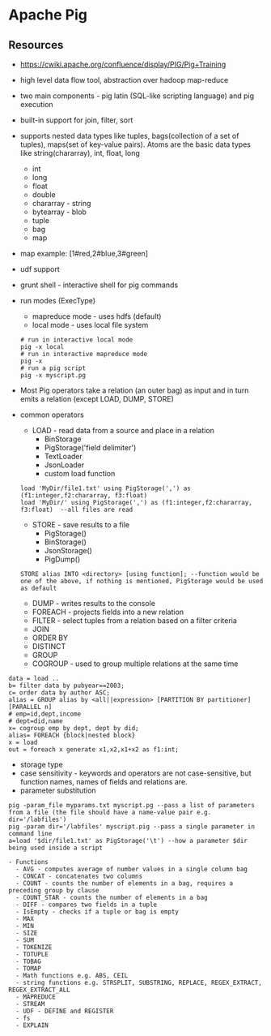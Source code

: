 # Apache Pig
## Resources
- https://cwiki.apache.org/confluence/display/PIG/Pig+Training

- high level data flow tool, abstraction over hadoop map-reduce
- two main components - pig latin (SQL-like scripting language) and pig execution
- built-in support for join, filter, sort
- supports nested data types like tuples, bags(collection of a set of tuples), maps(set of key-value pairs). Atoms are the basic data types like string(chararray), int, float, long
  - int
  - long
  - float
  - double
  - chararray - string
  - bytearray - blob
  - tuple
  - bag
  - map
- map example: [1#red,2#blue,3#green]
- udf support
- grunt shell - interactive shell for pig commands
- run modes (ExecType)
  - mapreduce mode - uses hdfs (default)
  - local mode - uses local file system
  ```
  # run in interactive local mode 
  pig -x local
  # run in interactive mapreduce mode
  pig -x
  # run a pig script
  pig -x myscript.pg
  ```
- Most Pig operators take a relation (an outer bag) as input and in turn emits a relation (except LOAD, DUMP, STORE)
- common operators
  - LOAD - read data from a source and place in a relation
    - BinStorage
    - PigStorage('field delimiter')
    - TextLoader
    - JsonLoader
    - custom load function
  ```
  load 'MyDir/file1.txt' using PigStorage(',') as (f1:integer,f2:chararray, f3:float)
  load 'MyDir/' using PigStorage(',') as (f1:integer,f2:chararray, f3:float)  --all files are read
  ```
  - STORE - save results to a file
    - PigStorage()
    - BinStorage()
    - JsonStorage()
    - PigDump()
  ```
  STORE alias INTO <directory> [using function]; --function would be one of the above, if nothing is mentioned, PigStorage would be used as default
  ```
  - DUMP - writes results to the console
  - FOREACH - projects fields into a new relation
  - FILTER - select tuples from a relation based on a filter criteria
  - JOIN
  - ORDER BY
  - DISTINCT
  - GROUP
  - COGROUP - used to group multiple relations at the same time
```
data = load ..
b= filter data by pubyear==2003;
c= order data by author ASC;
alias = GROUP alias by <all||expression> [PARTITION BY partitioner][PARALLEL n]
# emp=id,dept,income
# dept=did,name
x= cogroup emp by dept, dept by did;
alias= FOREACH {block|nested block}
x = load
out = foreach x generate x1,x2,x1+x2 as f1:int;
```
- storage type
- case sensitivity - keywords and operators are not case-sensitive, but function names, names of fields and relations are.
- parameter substitution
```
pig -param_file myparams.txt myscript.pg --pass a list of parameters from a file (the file should have a name-value pair e.g. dir='/labfiles')
pig -param dir='/labfiles' myscript.pig --pass a single parameter in command line
a=load '$dir/file1.txt' as PigStorage('\t') --how a parameter $dir being used inside a script

- Functions
  - AVG - computes average of number values in a single column bag
  - CONCAT - concatenates two columns
  - COUNT - counts the number of elements in a bag, requires a preceding group by clause
  - COUNT_STAR - counts the number of elements in a bag
  - DIFF - compares two fields in a tuple
  - IsEmpty - checks if a tuple or bag is empty
  - MAX
  - MIN
  - SIZE
  - SUM
  - TOKENIZE
  - TOTUPLE
  - TOBAG
  - TOMAP
  - Math functions e.g. ABS, CEIL
  - string functions e.g. STRSPLIT, SUBSTRING, REPLACE, REGEX_EXTRACT, REGEX_EXTRACT_ALL
  - MAPREDUCE
  - STREAM
  - UDF - DEFINE and REGISTER
  - fs
  - EXPLAIN
  
